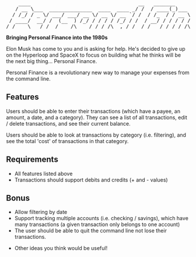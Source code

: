 <pre>
    ____                                   __   _______
   / __ \___  ______________  ____  ____ _/ /  / ____(_)___  ____ _____  ________
  / /_/ / _ \/ ___/ ___/ __ \/ __ \/ __ `/ /  / /_  / / __ \/ __ `/ __ \/ ___/ _ \
 / ____/  __/ /  (__  ) /_/ / / / / /_/ / /  / __/ / / / / / /_/ / / / / /__/  __/
/_/    \___/_/  /____/\____/_/ /_/\__,_/_/  /_/   /_/_/ /_/\__,_/_/ /_/\___/\___/
</pre>

**Bringing Personal Finance into the 1980s**

Elon Musk has come to you and is asking for help. He's decided to give up on
the Hyperloop and SpaceX to focus on building what he thinks will be the next
big thing... Personal Finance.

Personal Finance is a revolutionary new way to manage your expenses from the
command line.

## Features

Users should be able to enter their transactions (which have a payee, an
amount, a date, and a category). They can see a list of all transactions, edit /
delete transactions, and see their current balance.

Users should be able to look at transactions by category (i.e. filtering), and
see the total 'cost' of transactions in that category.

## Requirements

- All features listed above
- Transactions should support debits and credits (+ and - values)

## Bonus

- Allow filtering by date
- Support tracking multiple accounts (i.e. checking / savings), which have many transactions (a given
  transaction only belongs to one account)
- The user should be able to quit the command line not lose their transactions.
* Other ideas you think would be useful!
